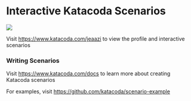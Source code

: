 # Interactive Katacoda Scenarios

[![](http://shields.katacoda.com/katacoda/jeaazi/count.svg)](https://www.katacoda.com/jeaazi "Get your profile on Katacoda.com")

Visit https://www.katacoda.com/jeaazi to view the profile and interactive scenarios

### Writing Scenarios
Visit https://www.katacoda.com/docs to learn more about creating Katacoda scenarios

For examples, visit https://github.com/katacoda/scenario-example
